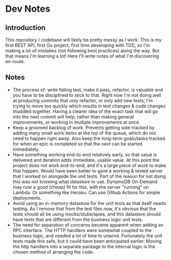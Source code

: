 # Dev Notes

## Introduction
This repository / codebase will likely be pretty messy as I work. This is my first REST API, first Go project, first time developing with TDD, so I'm making a lot of mistakes (not following best practices) along the way. But that means I'm learning a lot! Here I'll write notes of what I'm discovering en-route.

## Notes
* The process of: write failing test, make it pass, refactor, is valuable and you have to be disciplined to stick to that. Right now I'm not doing well at producing commits that only refactor, or only add new tests; I'm trying to move too quickly which results in test changes & code changes muddled together. Having a clearer idea of the exact task that will go into the next commit will help, rather than making general improvements, or working in multiple improvements at once.
* Keep a groomed backlog of work. Prevents getting side-tracked by adding many small work items at the top of the queue, which do not need to happen right away. Also keep the long-term goals/tasks tracked for when an epic is completed so that the next can be started immediately.
* Have something working end-to-end relatively early, so that value is delivered and iteration adds immediate, usable value. At this point the project does not work end-to-end, and it's a large piece of work to make that happen. Would have been better to gave a working & tested server that I worked on alongside the unit tests. Part of the reason for not doing this was not knowing what datastore to use. DynamoDB On-Demand may now a good (cheap) fit for this, with the server "running" on Lambda. Or something like Heroku. Can use Github Actions for simple deployments.
* Avoid using an in-memory datastore for the unit tests as that itself needs testing. As I remove that from the test files now, it's obvious that the tests should all be using mocks/stubs/spies, and this datastore should have tests that are different from the business logic unit tests.
* The need for separation of concerns became apparent when adding an RPC interface. The HTTP handlers were somewhat coupled to the business logic, and needed a lot of time to unwind. Fortunately the unit tests made this safe, but it could have been anticipated earlier. Moving the http handlers into a separate package to the internal logic is the chosen method of arranging the code.